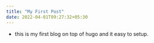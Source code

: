 ```yaml
---
title: "My First Post"
date: 2022-04-01T09:27:32+05:30
---
```



- this is my first blog on top of hugo and it easy to setup.

